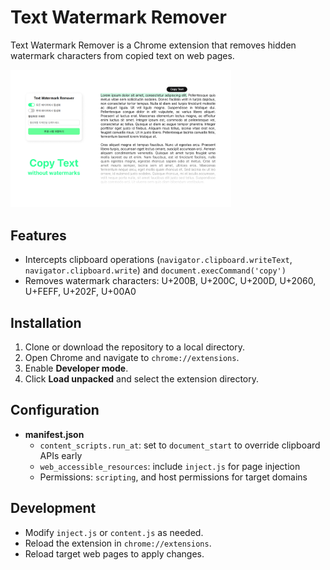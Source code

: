 # Text Watermark Remover

Text Watermark Remover is a Chrome extension that removes hidden watermark characters from copied text on web pages.

<img
  src="banner.png"
  width="70%"
/>

## Features

- Intercepts clipboard operations (`navigator.clipboard.writeText`, `navigator.clipboard.write`) and `document.execCommand('copy')`
- Removes watermark characters: U+200B, U+200C, U+200D, U+2060, U+FEFF, U+202F, U+00A0

## Installation

1. Clone or download the repository to a local directory.
2. Open Chrome and navigate to `chrome://extensions`.
3. Enable **Developer mode**.
4. Click **Load unpacked** and select the extension directory.

## Configuration

- **manifest.json**
  - `content_scripts.run_at`: set to `document_start` to override clipboard APIs early
  - `web_accessible_resources`: include `inject.js` for page injection
  - Permissions: `scripting`, and host permissions for target domains

## Development

- Modify `inject.js` or `content.js` as needed.
- Reload the extension in `chrome://extensions`.
- Reload target web pages to apply changes.
